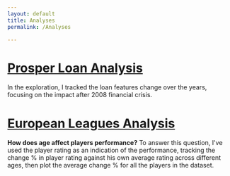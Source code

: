 ```yaml
---
layout: default
title: Analyses
permalink: /Analyses

---
```

# [Prosper Loan Analysis](Analyses/ProsperLoan)
In the exploration, I tracked the loan features change over the years, focusing on the impact after 2008 financial crisis.


# [European Leagues Analysis](/Analyses/EuropeanLeaguesAnalysis)

**How does age affect players performance?**
To answer this question, I've used the player rating as an indication of the performance, tracking the change % in player rating against his own average rating across different ages, then plot the average change % for all the players in the dataset.
